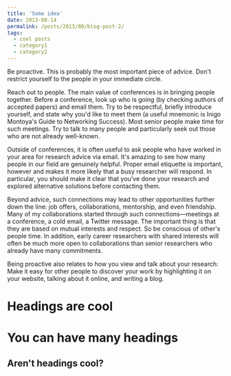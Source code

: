 ```yaml
---
title: 'Some idea'
date: 2013-08-14
permalink: /posts/2013/08/blog-post-2/
tags:
  - cool posts
  - category1
  - category2
---
```


Be proactive.
This is probably the most important piece of advice. Don't restrict yourself to the people in your immediate circle.

Reach out to people. The main value of conferences is in bringing people together. Before a conference, look up who is going (by checking authors of accepted papers) and email them. Try to be respectful, briefly introduce yourself, and state why you'd like to meet them (a useful mnemonic is Inigo Montoya's Guide to Networking Success). Most senior people make time for such meetings. Try to talk to many people and particularly seek out those who are not already well-known.

Outside of conferences, it is often useful to ask people who have worked in your area for research advice via email. It's amazing to see how many people in our field are genuinely helpful. Proper email etiquette is important, however and makes it more likely that a busy researcher will respond. In particular, you should make it clear that you've done your research and explored alternative solutions before contacting them.

Beyond advice, such connections may lead to other opportunities further down the line: job offers, collaborations, mentorship, and even friendship. Many of my collaborations started through such connections—meetings at a conference, a cold email, a Twitter message. The important thing is that they are based on mutual interests and respect. So be conscious of other's people time. In addition, early career researchers with shared interests will often be much more open to collaborations than senior researchers who already have many commitments.

Being proactive also relates to how you view and talk about your research: Make it easy for other people to discover your work by highlighting it on your website, talking about it online, and writing a blog.

Headings are cool
======

You can have many headings
======

Aren't headings cool?
------

